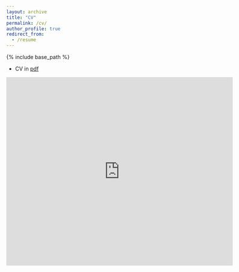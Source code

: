 ```yaml
---
layout: archive
title: "CV"
permalink: /cv/
author_profile: true
redirect_from:
  - /resume
---
```



{% include base_path %}

* CV in [pdf](https://econ-seunghee.github.io/CV_SeungheeLee.pdf)
<embed src="https://econ-seunghee.github.io/CV_SeungheeLee.pdf" type="application/pdf" width="600px" height="500px" />

